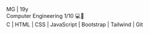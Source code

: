 MG | 19y </br>
Computer Engineering 1/10 💻💾</br>
C | HTML | CSS | JavaScript | Bootstrap | Tailwind | Git 
